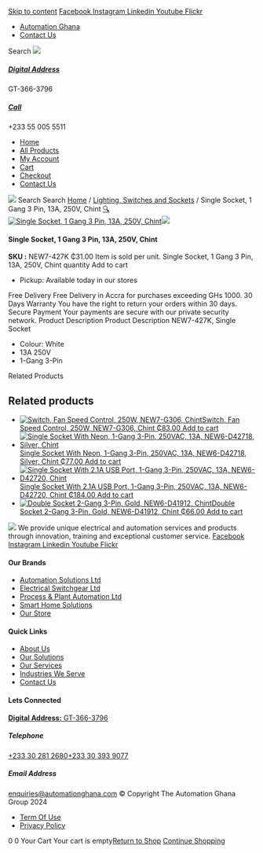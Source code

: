 [Skip to content](https://store.automationghana.com/product/single-socket-1-gang-3-pin/#content)
[ Facebook ](https://www.facebook.com/automationgh/) [ Instagram ](https://www.instagram.com/automationgh/) [ Linkedin ](https://www.linkedin.com/company/the-automation-ghana-limited/) [ Youtube ](https://www.youtube.com/channel/UCurrRDUSm5oIW39VXjn1u0w) [ Flickr ](https://www.flickr.com/photos/181794037@N07/)
  * [ Automation Ghana ](https://automationghana.com)
  * [ Contact Us ](https://store.automationghana.com/contact/)


Search
[ ![](https://store.automationghana.com/wp-content/uploads/2024/04/Website-TAGG-Logo-BLUE.png) ](https://store.automationghana.com/)
[ ](https://maps.app.goo.gl/m4xeaagWCNbLk4jM6)
#####  [ Digital Address ](https://maps.app.goo.gl/m4xeaagWCNbLk4jM6)
GT-366-3796 
[ ](tel:+233550055511)
#####  [ Call ](tel:+233550055511)
+233 55 005 5511 
  * [Home](https://store.automationghana.com/)
  * [All Products](https://store.automationghana.com/shop/)
  * [My Account](https://store.automationghana.com/my-account/)
  * [Cart](https://store.automationghana.com/cart/)
  * [Checkout](https://store.automationghana.com/checkout/)
  * [Contact Us](https://store.automationghana.com/contact/)


[![](https://store.automationghana.com/wp-content/uploads/2024/04/AutomationGhana_logo_white.png)](https://store.automationghana.com)
Search
Search
[Home](https://store.automationghana.com) / [Lighting, Switches and Sockets](https://store.automationghana.com/product-category/lighting-switches-and-sockets/) / Single Socket, 1 Gang 3 Pin, 13A, 250V, Chint
[🔍](https://store.automationghana.com/product/single-socket-1-gang-3-pin/)
[![Single Socket, 1 Gang 3 Pin, 13A, 250V, Chint](https://store.automationghana.com/wp-content/uploads/2022/11/427K.png)](https://store.automationghana.com/wp-content/uploads/2022/11/427K.png)![](https://store.automationghana.com/wp-content/uploads/2022/11/427K.png)
####  Single Socket, 1 Gang 3 Pin, 13A, 250V, Chint 
**SKU :** NEW7-427K 
₵31.00
Item is sold per unit.
Single Socket, 1 Gang 3 Pin, 13A, 250V, Chint quantity
Add to cart
  * Pickup: Available today in our stores


Free Delivery 
Free Delivery in Accra for purchases exceeding GHs 1000. 
30 Days Warranty 
You have the right to return your orders within 30 days. 
Secure Payment 
Your payments are secure with our private security network. 
Product Description
Product Description
NEW7-427K, Single Socket 
  * Colour: White
  * 13A 250V
  * 1-Gang 3-Pin


Related Products 
## Related products
  * [![Switch, Fan Speed Control, 250W, NEW7-G306, Chint](https://store.automationghana.com/wp-content/uploads/2020/04/fan-speed-300x300.jpg)Switch, Fan Speed Control, 250W, NEW7-G306, Chint ₵83.00 ](https://store.automationghana.com/product/switch-new7-g306-chint/)
[Add to cart](https://store.automationghana.com/product/single-socket-1-gang-3-pin/?add-to-cart=1538)
  * [![Single Socket With Neon, 1-Gang 3-Pin, 250VAC, 13A, NEW6-D42718, Silver, Chint](https://store.automationghana.com/wp-content/uploads/2020/04/1-gang-silver-socket-300x300.jpg)Single Socket With Neon, 1-Gang 3-Pin, 250VAC, 13A, NEW6-D42718, Silver, Chint ₵77.00 ](https://store.automationghana.com/product/single-socket-new6-d42718-chint/)
[Add to cart](https://store.automationghana.com/product/single-socket-1-gang-3-pin/?add-to-cart=1530)
  * [![Single Socket With 2.1A USB Port, 1-Gang 3-Pin, 250VAC, 13A, NEW6-D42720, Chint](https://store.automationghana.com/wp-content/uploads/2020/04/NEW6-D42720-300x300.jpg)Single Socket With 2.1A USB Port, 1-Gang 3-Pin, 250VAC, 13A, NEW6-D42720, Chint ₵184.00 ](https://store.automationghana.com/product/single-socket-new6-d42720-chint/)
[Add to cart](https://store.automationghana.com/product/single-socket-1-gang-3-pin/?add-to-cart=1531)
  * [![Double Socket 2-Gang 3-Pin, Gold, NEW6-D41912, Chint](https://store.automationghana.com/wp-content/uploads/2020/04/SOCKET-5-300x300.jpg)Double Socket 2-Gang 3-Pin, Gold, NEW6-D41912, Chint ₵66.00 ](https://store.automationghana.com/product/double-socket-new6-d41912-chint/)
[Add to cart](https://store.automationghana.com/product/single-socket-1-gang-3-pin/?add-to-cart=1509)


![](https://store.automationghana.com/wp-content/uploads/2024/04/AutomationGhana_logo_white.png)
We provide unique electrical and automation services and products through innovation, training and exceptional customer service.
[ Facebook ](https://www.facebook.com/automationgh/) [ Instagram ](https://www.instagram.com/automationgh/) [ Linkedin ](https://www.linkedin.com/company/the-automation-ghana-limited/) [ Youtube ](https://www.youtube.com/channel/UCurrRDUSm5oIW39VXjn1u0w) [ Flickr ](https://www.flickr.com/photos/181794037@N07/)
#### Our Brands
  * [ Automation Solutions Ltd ](https://store.automationghana.com/product/single-socket-1-gang-3-pin/)
  * [ Electrical Switchgear Ltd ](https://store.automationghana.com/product/single-socket-1-gang-3-pin/)
  * [ Process & Plant Automation Ltd ](https://store.automationghana.com/product/single-socket-1-gang-3-pin/)
  * [ Smart Home Solutions ](https://store.automationghana.com/product/single-socket-1-gang-3-pin/)
  * [ Our Store ](https://store.automationghana.com/product/single-socket-1-gang-3-pin/)


#### Quick Links
  * [ About Us ](https://store.automationghana.com/product/single-socket-1-gang-3-pin/)
  * [ Our Solutions ](https://store.automationghana.com/product/single-socket-1-gang-3-pin/)
  * [ Our Services ](https://store.automationghana.com/product/single-socket-1-gang-3-pin/)
  * [ Industries We Serve ](https://store.automationghana.com/product/single-socket-1-gang-3-pin/)
  * [ Contact Us ](https://store.automationghana.com/product/single-socket-1-gang-3-pin/)


#### Lets Connected
[**Digital Address:** GT-366-3796](https://maps.app.goo.gl/m4xeaagWCNbLk4jM6)
#####  Telephone 
[ +233 30 281 2680](tel:+233302812680)[+233 30 393 9077](https://store.automationghana.com/product/single-socket-1-gang-3-pin/+233303939077)
#####  Email Address 
enquiries@automationghana.com 
© Copyright The Automation Ghana Group 2024
  * [ Term Of Use ](https://store.automationghana.com/product/single-socket-1-gang-3-pin/)
  * [ Privacy Policy ](https://store.automationghana.com/product/single-socket-1-gang-3-pin/)


0
0
Your Cart
Your cart is empty[Return to Shop](https://store.automationghana.com/shop/)
[Continue Shopping](https://store.automationghana.com/product/single-socket-1-gang-3-pin/)

